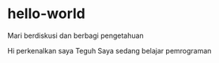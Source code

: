 # hello-world
Mari berdiskusi dan berbagi pengetahuan

Hi perkenalkan saya Teguh
Saya sedang belajar pemrograman
